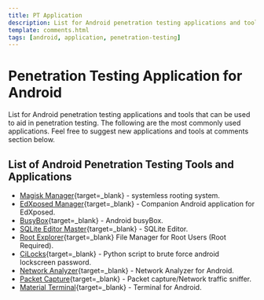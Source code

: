 ```yaml
---
title: PT Application
description: List for Android penetration testing applications and tools that can be used to aid in penetration testing. The following are the most commonly used applications.
template: comments.html
tags: [android, application, penetration-testing]
---
```


# Penetration Testing Application for Android

List for Android penetration testing applications and tools that can be used to aid in penetration testing. The following are the most commonly used applications.
Feel free to suggest new applications and tools at comments section below.

## List of Android Penetration Testing Tools and Applications

- [Magisk Manager][magisk-manager-url]{target=\_blank} - systemless rooting system.
- [EdXposed Manager][edxposed-manager-url]{target=\_blank} - Companion Android application for EdXposed.
- [BusyBox][busybox-url]{target=\_blank} - Android busyBox.
- [SQLite Editor Master][sqlite-editor-url]{target=\_blank} - SQLite Editor.
- [Root Explorer][root-explorer-url]{target=\_blank} File Manager for Root Users (Root Required).
- [CiLocks][cilocks-url]{target=\_blank} - Python script to brute force android lockscreen password.
- [Network Analyzer][network-analyzer-url]{target=\_blank} - Network Analyzer for Android.
- [Packet Capture][packet-capture-url]{target=\_blank} - Packet capture/Network traffic sniffer.
- [Material Terminal][material-terminal-url]{target=\_blank} - Terminal for Android.

<!-- appendices -->

[magisk-manager-url]: https://magiskmanager.com/ 'Magisk Manager Official Website'
[edxposed-manager-url]: https://github.com/ElderDrivers/EdXposedManager/releases 'EdXposed Manager Github Page'
[busybox-url]: https://play.google.com/store/apps/details?id=stericson.busybox 'BusyBox Play Store Page'
[sqlite-editor-url]: https://play.google.com/store/apps/details?id=com.dundastech.sqlitemasterlight 'SQLite Editor Play Store Page'
[packet-capture-url]: https://www.apkmirror.com/apk/grey-shirts/packet-capture/packet-capture-1-4-7-release/packet-capture-1-4-7-android-apk-download/ 'Packet Capture APK Mirror'
[cilocks-url]: https://github.com/tegal1337/CiLocks 'CiLocks Github Page'
[network-analyzer-url]: https://play.google.com/store/apps/details?id=net.techet.netanalyzerlite.an 'Network Analyzer Play Store Page'
[root-explorer-url]: https://play.google.com/store/apps/details?id=com.speedsoftware.rootexplorer 'Root Explorer Play Store Page'
[material-terminal-url]: https://play.google.com/store/apps/details?id=yarolegovich.materialterminal&hl=en 'Material Terminal Play Store Page'

<!-- end appendices -->
